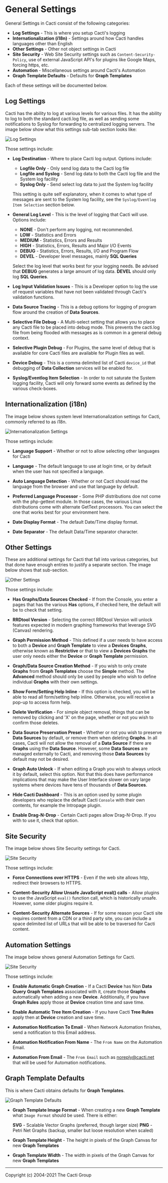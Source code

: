 # General Settings

General Settings in Cacti consist of the following categories:

- **Log Settings** - This is where you setup Cacti's logging
- **Internationalization (i18n)** - Settings around how Cacti handles languages
  other than English
- **Other Settings** - Other not object settings in Cacti
- **Site Security** - Web Site Security settings such as `Content-Security-Policy`,
  use of external JavaScript API's for plugins like Google Maps, forcing https, etc.
- **Automation** - Miscellaneous settings around Cacti's Automation
- **Graph Template Defaults** - Defaults for **Graph Templates**

Each of these settings will be documented below.

## Log Settings

Cacti has the ability to log at various levels for various files.  It has the ability
to log to both the standard cacti.log file, as well as sending some notifications
to Syslog for forwarding to centralized logging servers.  The image below
show what this settings sub-tab section looks like:

![Log Settings](images/settings-general-log-settings.png)

Those settings include:

- **Log Destination** - Where to place Cacti log output.
  Options include:

  - **Logfile Only** - Only send log data to the Cacti log file
  - **Logfile and Syslog** - Send log data to both the Cacti log file and the
    System log facility
  - **Syslog Only** - Send select log data to just the System log facility

  This setting is quite self explanatory, when it comes to what type of messages
  are sent to the System log facility, see the `Syslog/Eventlog Item Selection`
  section below.

- **General Log Level** - This is the level of logging that Cacti will use.
  Options include:

   - **NONE** - Don't perform any logging, not recommended.
   - **LOW** - Statistics and Errors
   - **MEDIUM** - Statistics, Errors and Results
   - **HIGH** - Statistics, Errors, Results and Major I/O Events
   - **DEBUG** - Statistics, Errors, Results, I/O and Program Flow
   - **DEVEL** - Developer level messages, mainly **SQL Queries**

  Select the log level that works best for your logging needs.  Be advised that
  **DEBUG** generates a large amount of log data.  **DEVEL** should only log
  **SQL Queries**.

- **Log Input Validation Issues** - This is a Developer option to log the use of
  request variables that have not been validated through Cacti's validation
  functions.

- **Data Source Tracing** - This is a debug options for logging of program
  flow around the creation of **Data Sources**.

- **Selective File Debug** - A Multi-select setting that allows you to place
  any Cacti file to be placed into debug mode.  This prevents the cacti.log
  file from being flooded with messages as is common in a general debug
  context.

- **Selective Plugin Debug** - For Plugins, the same level of debug that is
  available for core Cacti files are available for Plugin files as well.

- **Device Debug** - This is a comma delimited list of Cacti `device_id` that
  debugging of **Data Collection** services will be enabled for.

- **Syslog/Eventlog Item Selection** - In order to not saturate the
  System logging facility, Cacti will only forward some events as defined
  by the various check-boxes.

## Internationalization (i18n)

The image below shows system level Internationalization settings for Cacti, commonly
referred to as i18n.

![Internationalization Settings](images/settings-general-i18n.png)

Those settings include:

- **Language Support** - Whether or not to allow selecting other languages for
  Cacti

- **Language** - The default language to use at login time, or by default
  when the user has not specified a language.

- **Auto Language Detection** - Whether or not Cacti should read the language
  from the browser and use that language by default.

- **Preferred Language Processor** - Some PHP distributions doe not come with
  the php-gettext module.  In those cases, the various Linux distributions
  come with alternate GetText processors.  You can select the one that works
  best for your environment here.

- **Date Display Format** - The default Date/Time display format.

- **Date Separator** - The default Data/Time separator character.

## Other Settings

These are additional settings for Cacti that fall into various categories, but that
done have enough entries to justify a separate section.  The image below shows that
sub-section.

![Other Settings](images/settings-general-other-settings.png)

Those settings include:

- **Has Graphs/Data Sources Checked** - If from the Console, you enter
  a pages that has the various **Has** options, if checked here, the default
  will be to check that setting.

- **RRDtool Version** - Selecting the correct RRDtool Version will unlock features
  expected in modern graphing frameworks that leverage SVG (Canvas) rendering.

- **Graph Permission Method** - This defined if a user needs to have access to
  both a **Device** and **Graph Template** to view a **Devices** **Graphs**,
  otherwise known as **Restrictive** or that to view a **Devices** **Graphs**
  the user only needs either the **Device** or **Graph Template** permission.

- **Graph/Data Source Creation Method** - If you wish to only create **Graphs**
  from **Graph Templates** choose the **Simple** method.  The **Advanced**
  method should only be used by people who wish to define individual **Graphs**
  with their own settings.

- **Show Form/Setting Help Inline** - If this option is checked, you will be
  able to read all form/setting help inline.  Otherwise, you will receive a
  pop-up to access form help.

- **Delete Verification** - For simple object removal, things that can be removed
  by clicking and 'X' on the page, whether or not you wish to confirm those
  deletes.

- **Data Source Preservation Preset** - Whether or not you wish to preserve
  **Data Sources** by default, or remove them when deleting **Graphs**. In
  all cases, Cacti will not allow the removal of a **Data Source** if there
  are **Graphs** using the **Data Source**.  However, some **Data Sources**
  are managed externally to Cacti, and removing those **Data Sources** by
  default may not be desired.

- **Graph Auto Unlock** - If when editing a Graph you wish to always unlock
  it by default, select this option.  Not that this does have performance
  implications that may make the User Interface slower on vary large systems
  where devices have tens of thousands of **Data Sources**.

- **Hide Cacti Dashboard** - This is an option used by some plugin developers
  who replace the default Cacti `Console` with their own contents, for example
  the Intropage plugin.

- **Enable Drag-N-Drop** - Certain Cacti pages allow Drag-N-Drop.  If you
  with to use it, check that option.

## Site Security

The image below shows Site Security settings for Cacti.

![Site Security](images/settings-general-site-security.png)

Those settings include:

- **Force Connections over HTTPS** - Even if the web site allows http, redirect
  their browsers to HTTPS.

- **Content-Security Allow Unsafe JavaScript eval() calls** - Allow plugins to use
  the JavaScript `eval()` function call, which is historically unsafe.  However,
  some older plugins require it.

- **Content-Security Alternate Sources** - If for some reason your Cacti site
  requires content from a CDN or a third party site, you can include a space
  delimited list of URLs that will be able to be traversed for Cacti content.

## Automation Settings

The image below shows general Automation Settings for Cacti.

![Site Security](images/settings-general-automation.png)

Those settings include:

- **Enable Automatic Graph Creation** - If a Cacti **Device** has Non **Data Query**
  **Graph Templates** associated with it, create those **Graphs** automatically when
  adding a new **Device**.  Additionally, if you have **Graph Rules** apply those
  at **Device** creation time and save time.

- **Enable Automatic Tree Item Creation** - If you have Cacti **Tree Rules** apply
  then at **Device** creation and save time.

- **Automation Notification To Email** - When Network Automation finishes, send
  a notification to this Email address.

- **Automation Notification From Name** - The `From Name` on the Automation Email.

- **Automation From Email** - The `From Email` such as noreply@cacti.net that
  will be used for Automation notifications.

## Graph Template Defaults

This is where Cacti obtains defaults for **Graph Templates**.

![Graph Template Defaults](images/settings-general-graph-template-defaults.png)

- **Graph Template Image Format** - When creating a new **Graph Template**
  what `Image Format` should be used.  There is either:

  **SVG** - Scalable Vector Graphs (preferred, though larger size)
  **PNG** - Petri Net Graphs (backup, smaller but loose resolution when scaled)

- **Graph Template Height** - The height in pixels of the Graph Canvas for new
  **Graph Templates**

- **Graph Template Width** - The width in pixels of the Graph Canvas for new
  **Graph Templates**

---
<copy>Copyright (c) 2004-2021 The Cacti Group</copy>

